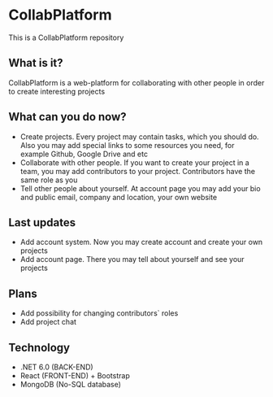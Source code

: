 # CollabPlatform
This is a CollabPlatform repository
## What is it?
CollabPlatform is a web-platform for collaborating with other people in order to create interesting projects
## What can you do now?
 - Create projects. Every project may contain tasks, which you should do. Also you may add special links to some resources you need, for example Github, Google Drive and etc
 - Collaborate with other people. If you want to create your project in a team, you may add contributors to your project. Contributors have the same role as you
 - Tell other people about yourself. At account page you may add your bio and public email, company and location, your own website
## Last updates
 - Add account system. Now you may create account and create your own projects
 - Add account page. There you may tell about yourself and see your projects
## Plans
 - Add possibility for changing contributors` roles
 - Add project chat
## Technology
 - .NET 6.0 (BACK-END)
 - React (FRONT-END) + Bootstrap
 - MongoDB (No-SQL database)
